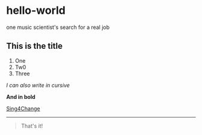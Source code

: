 # hello-world
one music scientist's search for a real job
## This is the title
1. One
2. Tw0
3. Three
   
*I can also write in cursive*

**And in bold**

[Sing4Change](https://sing4change.org)

---

> That's it!
